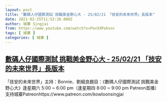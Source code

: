 ```yaml
---
layout: post
title: "數碼人仔國際測試 挑戰美金野心大 - 25/02/21 「技安的未來世界」長版本"
date: 2021-02-25T11:52:16.000Z
author: 城寨 Singjai
from: https://www.youtube.com/watch?v=Pev5XPokvoc
tags: [ 城寨 ]
categories: [ 城寨 ]
---
```

<!--1614253936000-->
[數碼人仔國際測試 挑戰美金野心大 - 25/02/21 「技安的未來世界」長版本](https://www.youtube.com/watch?v=Pev5XPokvoc)
------

<div>
「技安的未來世界」主持：Bonnie、劉細良題目：《數碼人仔國際測試 挑戰美金野心大》逢星期六 5:00 ~ 6:00 pm（逢星期四 8:00 ~ 9:00 pm Patreon首播）支持城寨Patreonhttps://www.patreon.com/kowloonsingjai
</div>
